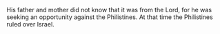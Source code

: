 His father and mother did not know that it was from the Lord, for he was seeking an opportunity against the Philistines. At that time the Philistines ruled over Israel.
